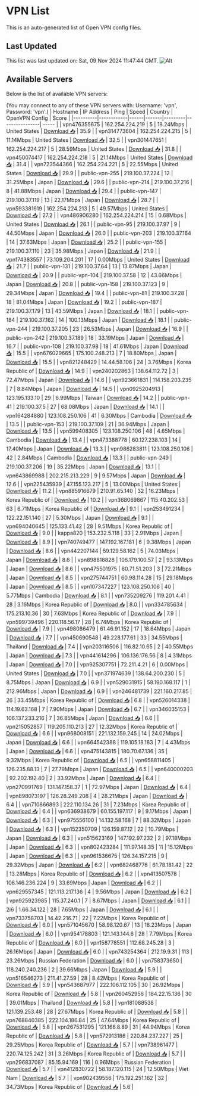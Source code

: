 # VPN List

This is an auto-generated list of Open VPN config files.

## Last Updated

This list was last updated on: Sat, 09 Nov 2024 11:47:44 GMT.
![Alt](https://repobeats.axiom.co/api/embed/186b98318ef1479477931607c1ad7d823f12451f.svg "Repobeats analytics image")

## Available Servers

Below is the list of available VPN servers:

(You may connect to any of these VPN servers with: Username: 'vpn', Password: 'vpn'.)
| Hostname | IP Address | Ping | Speed | Country | OpenVPN Config | Score |
|----------|------------|------|-------|---------|----------------| ----- |
| vpn476355675 | 162.254.224.219 | 5 | 18.24Mbps | United States | [Download 📥](./configs/server_0_US.ovpn) | 35.9 |
| vpn314773604 | 162.254.224.215 | 5 | 11.14Mbps | United States | [Download 📥](./configs/server_1_US.ovpn) | 32.5 |
| vpn301447651 | 162.254.224.217 | 5 | 28.59Mbps | United States | [Download 📥](./configs/server_2_US.ovpn) | 31.8 |
| vpn450074417 | 162.254.224.218 | 5 | 21.14Mbps | United States | [Download 📥](./configs/server_3_US.ovpn) | 31.4 |
| vpn723544366 | 162.254.224.221 | 5 | 22.55Mbps | United States | [Download 📥](./configs/server_4_US.ovpn) | 29.9 |
| public-vpn-255 | 219.100.37.224 | 12 | 31.25Mbps | Japan | [Download 📥](./configs/server_5_JP.ovpn) | 29.6 |
| public-vpn-214 | 219.100.37.216 | 8 | 41.88Mbps | Japan | [Download 📥](./configs/server_6_JP.ovpn) | 29.4 |
| public-vpn-147 | 219.100.37.119 | 13 | 22.17Mbps | Japan | [Download 📥](./configs/server_7_JP.ovpn) | 28.7 |
| vpn593381619 | 162.254.224.213 | 5 | 49.57Mbps | United States | [Download 📥](./configs/server_8_US.ovpn) | 27.2 |
| vpn486906280 | 162.254.224.214 | 15 | 0.68Mbps | United States | [Download 📥](./configs/server_9_US.ovpn) | 26.1 |
| public-vpn-95 | 219.100.37.97 | 9 | 44.50Mbps | Japan | [Download 📥](./configs/server_10_JP.ovpn) | 26.0 |
| public-vpn-203 | 219.100.37.164 | 14 | 37.63Mbps | Japan | [Download 📥](./configs/server_11_JP.ovpn) | 25.2 |
| public-vpn-155 | 219.100.37.110 | 23 | 35.98Mbps | Japan | [Download 📥](./configs/server_12_JP.ovpn) | 21.9 |
| vpn174383557 | 73.109.204.201 | 17 | 0.00Mbps | United States | [Download 📥](./configs/server_13_US.ovpn) | 21.7 |
| public-vpn-131 | 219.100.37.64 | 13 | 13.87Mbps | Japan | [Download 📥](./configs/server_14_JP.ovpn) | 20.9 |
| public-vpn-104 | 219.100.37.58 | 12 | 43.66Mbps | Japan | [Download 📥](./configs/server_15_JP.ovpn) | 20.8 |
| public-vpn-158 | 219.100.37.123 | 9 | 29.34Mbps | Japan | [Download 📥](./configs/server_16_JP.ovpn) | 19.4 |
| public-vpn-81 | 219.100.37.28 | 18 | 81.04Mbps | Japan | [Download 📥](./configs/server_17_JP.ovpn) | 19.2 |
| public-vpn-187 | 219.100.37.179 | 13 | 43.59Mbps | Japan | [Download 📥](./configs/server_18_JP.ovpn) | 18.1 |
| public-vpn-184 | 219.100.37.162 | 14 | 100.13Mbps | Japan | [Download 📥](./configs/server_19_JP.ovpn) | 18.1 |
| public-vpn-244 | 219.100.37.205 | 23 | 26.53Mbps | Japan | [Download 📥](./configs/server_20_JP.ovpn) | 16.9 |
| public-vpn-242 | 219.100.37.189 | 18 | 33.19Mbps | Japan | [Download 📥](./configs/server_21_JP.ovpn) | 16.7 |
| public-vpn-108 | 219.100.37.98 | 18 | 41.61Mbps | Japan | [Download 📥](./configs/server_22_JP.ovpn) | 15.5 |
| vpn676029665 | 175.100.248.213 | 7 | 18.80Mbps | Japan | [Download 📥](./configs/server_23_JP.ovpn) | 15.5 |
| vpn821248429 | 14.44.58.106 | 24 | 3.76Mbps | Korea Republic of | [Download 📥](./configs/server_24_KR.ovpn) | 14.9 |
| vpn240202863 | 138.64.112.72 | 3 | 72.47Mbps | Japan | [Download 📥](./configs/server_25_JP.ovpn) | 14.6 |
| vpn923661831 | 114.158.203.235 | 7 | 8.84Mbps | Japan | [Download 📥](./configs/server_26_JP.ovpn) | 14.5 |
| vpn0925204913 | 123.195.133.10 | 29 | 6.99Mbps | Taiwan | [Download 📥](./configs/server_27_TW.ovpn) | 14.2 |
| public-vpn-41 | 219.100.37.5 | 27 | 68.08Mbps | Japan | [Download 📥](./configs/server_28_JP.ovpn) | 14.1 |
| vpn164284880 | 123.108.250.106 | 41 | 6.30Mbps | Cambodia | [Download 📥](./configs/server_29_KH.ovpn) | 13.5 |
| public-vpn-153 | 219.100.37.109 | 21 | 36.94Mbps | Japan | [Download 📥](./configs/server_30_JP.ovpn) | 13.5 |
| vpn599408305 | 123.108.250.106 | 48 | 4.65Mbps | Cambodia | [Download 📥](./configs/server_31_KH.ovpn) | 13.4 |
| vpn473388778 | 60.127.238.103 | 14 | 17.40Mbps | Japan | [Download 📥](./configs/server_32_JP.ovpn) | 13.3 |
| vpn986283811 | 123.108.250.106 | 42 | 2.84Mbps | Cambodia | [Download 📥](./configs/server_33_KH.ovpn) | 13.3 |
| public-vpn-249 | 219.100.37.206 | 19 | 35.22Mbps | Japan | [Download 📥](./configs/server_34_JP.ovpn) | 13.1 |
| vpn643869988 | 202.215.213.229 | 9 | 9.57Mbps | Japan | [Download 📥](./configs/server_35_JP.ovpn) | 12.6 |
| vpn225435939 | 47.155.123.217 | 5 | 13.00Mbps | United States | [Download 📥](./configs/server_36_US.ovpn) | 11.2 |
| vpn885916679 | 210.91.65.140 | 32 | 16.23Mbps | Korea Republic of | [Download 📥](./configs/server_37_KR.ovpn) | 10.2 |
| vpn368069867 | 115.40.202.53 | 63 | 6.71Mbps | Korea Republic of | [Download 📥](./configs/server_38_KR.ovpn) | 9.1 |
| vpn253491234 | 122.22.151.140 | 27 | 5.30Mbps | Japan | [Download 📥](./configs/server_39_JP.ovpn) | 9.1 |
| vpn694040645 | 125.133.41.42 | 28 | 9.51Mbps | Korea Republic of | [Download 📥](./configs/server_40_KR.ovpn) | 9.0 |
| kappa820 | 153.232.5.118 | 33 | 2.91Mbps | Japan | [Download 📥](./configs/server_41_JP.ovpn) | 8.9 |
| vpn740749477 | 147.192.167.181 | 6 | 9.38Mbps | Japan | [Download 📥](./configs/server_42_JP.ovpn) | 8.6 |
| vpn442207144 | 59.129.58.162 | 5 | 74.03Mbps | Japan | [Download 📥](./configs/server_43_JP.ovpn) | 8.6 |
| vpn898818828 | 106.179.100.57 | 2 | 93.13Mbps | Japan | [Download 📥](./configs/server_44_JP.ovpn) | 8.6 |
| vpn475501975 | 60.71.51.203 | 3 | 72.21Mbps | Japan | [Download 📥](./configs/server_45_JP.ovpn) | 8.5 |
| vpn275744751 | 60.98.114.28 | 15 | 29.18Mbps | Japan | [Download 📥](./configs/server_46_JP.ovpn) | 8.5 |
| vpn107347227 | 123.108.250.106 | 40 | 5.77Mbps | Cambodia | [Download 📥](./configs/server_47_KH.ovpn) | 8.1 |
| vpn735209276 | 119.201.4.41 | 28 | 3.16Mbps | Korea Republic of | [Download 📥](./configs/server_48_KR.ovpn) | 8.0 |
| vpn334785634 | 175.213.10.36 | 30 | 7.63Mbps | Korea Republic of | [Download 📥](./configs/server_49_KR.ovpn) | 7.9 |
| vpn599739496 | 220.118.56.17 | 28 | 6.74Mbps | Korea Republic of | [Download 📥](./configs/server_50_KR.ovpn) | 7.9 |
| vpn498086479 | 61.46.91.152 | 17 | 18.64Mbps | Japan | [Download 📥](./configs/server_51_JP.ovpn) | 7.7 |
| vpn450690548 | 49.228.177.61 | 33 | 34.55Mbps | Thailand | [Download 📥](./configs/server_52_TH.ovpn) | 7.4 |
| vpn203116506 | 116.82.10.65 | 2 | 40.55Mbps | Japan | [Download 📥](./configs/server_53_JP.ovpn) | 7.3 |
| vpn441614296 | 106.136.176.56 | 8 | 4.31Mbps | Japan | [Download 📥](./configs/server_54_JP.ovpn) | 7.0 |
| vpn925307751 | 72.211.4.21 | 6 | 0.00Mbps | United States | [Download 📥](./configs/server_55_US.ovpn) | 7.0 |
| vpn371974639 | 138.64.200.230 | 5 | 8.75Mbps | Japan | [Download 📥](./configs/server_56_JP.ovpn) | 6.9 |
| vpn529031915 | 58.190.168.117 | 1 | 212.96Mbps | Japan | [Download 📥](./configs/server_57_JP.ovpn) | 6.9 |
| vpn246481739 | 221.160.217.85 | 26 | 33.45Mbps | Korea Republic of | [Download 📥](./configs/server_58_KR.ovpn) | 6.8 |
| vpn526014338 | 114.19.63.168 | 7 | 7.90Mbps | Japan | [Download 📥](./configs/server_59_JP.ovpn) | 6.7 |
| vpn346035153 | 106.137.233.216 | 7 | 36.85Mbps | Japan | [Download 📥](./configs/server_60_JP.ovpn) | 6.6 |
| vpn215052857 | 119.205.110.213 | 27 | 12.32Mbps | Korea Republic of | [Download 📥](./configs/server_61_KR.ovpn) | 6.6 |
| vpn968008151 | 221.132.159.245 | 14 | 24.02Mbps | Japan | [Download 📥](./configs/server_62_JP.ovpn) | 6.6 |
| vpn664542388 | 119.105.18.183 | 7 | 4.43Mbps | Japan | [Download 📥](./configs/server_63_JP.ovpn) | 6.6 |
| vpn475143815 | 180.70.67.136 | 35 | 9.32Mbps | Korea Republic of | [Download 📥](./configs/server_64_KR.ovpn) | 6.5 |
| vpn658811405 | 126.235.88.13 | 7 | 27.79Mbps | Japan | [Download 📥](./configs/server_65_JP.ovpn) | 6.5 |
| vpn640000203 | 92.202.192.40 | 2 | 33.92Mbps | Japan | [Download 📥](./configs/server_66_JP.ovpn) | 6.4 |
| vpn270991769 | 131.147.158.37 | 1 | 72.97Mbps | Japan | [Download 📥](./configs/server_67_JP.ovpn) | 6.4 |
| vpn898073197 | 126.28.249.208 | 4 | 28.21Mbps | Japan | [Download 📥](./configs/server_68_JP.ovpn) | 6.4 |
| vpn710866893 | 222.110.134.26 | 31 | 7.23Mbps | Korea Republic of | [Download 📥](./configs/server_69_KR.ovpn) | 6.4 |
| vpn636938679 | 60.155.197.117 | 9 | 9.17Mbps | Japan | [Download 📥](./configs/server_70_JP.ovpn) | 6.3 |
| vpn975556100 | 14.132.58.168 | 7 | 88.32Mbps | Japan | [Download 📥](./configs/server_71_JP.ovpn) | 6.3 |
| vpn152350709 | 126.159.87.12 | 22 | 10.79Mbps | Japan | [Download 📥](./configs/server_72_JP.ovpn) | 6.3 |
| vpn515623169 | 147.192.97.232 | 2 | 97.18Mbps | Japan | [Download 📥](./configs/server_73_JP.ovpn) | 6.3 |
| vpn802423284 | 111.97.148.35 | 11 | 15.12Mbps | Japan | [Download 📥](./configs/server_74_JP.ovpn) | 6.3 |
| vpn961536675 | 126.34.157.215 | 9 | 29.32Mbps | Japan | [Download 📥](./configs/server_75_JP.ovpn) | 6.2 |
| vpn682468776 | 61.78.181.42 | 22 | 13.28Mbps | Korea Republic of | [Download 📥](./configs/server_76_KR.ovpn) | 6.2 |
| vpn413507578 | 106.146.236.224 | 9 | 33.69Mbps | Japan | [Download 📥](./configs/server_77_JP.ovpn) | 6.2 |
| vpn629557345 | 121.113.217.136 | 4 | 9.56Mbps | Japan | [Download 📥](./configs/server_78_JP.ovpn) | 6.2 |
| vpn925923985 | 115.37.240.1 | 7 | 8.67Mbps | Japan | [Download 📥](./configs/server_79_JP.ovpn) | 6.1 |
| 2i6 | 1.66.34.122 | 28 | 7.65Mbps | Japan | [Download 📥](./configs/server_80_JP.ovpn) | 6.1 |
| vpn733758703 | 14.42.216.71 | 22 | 7.22Mbps | Korea Republic of | [Download 📥](./configs/server_81_KR.ovpn) | 6.0 |
| vpn571045670 | 58.98.120.67 | 13 | 18.23Mbps | Japan | [Download 📥](./configs/server_82_JP.ovpn) | 6.0 |
| vpn954178803 | 121.143.144.6 | 28 | 7.79Mbps | Korea Republic of | [Download 📥](./configs/server_83_KR.ovpn) | 6.0 |
| vpn158778551 | 112.68.245.28 | 3 | 26.16Mbps | Japan | [Download 📥](./configs/server_84_JP.ovpn) | 6.0 |
| vpn743254364 | 212.19.9.31 | 113 | 23.26Mbps | Russian Federation | [Download 📥](./configs/server_85_RU.ovpn) | 6.0 |
| vpn758373650 | 118.240.240.236 | 2 | 39.66Mbps | Japan | [Download 📥](./configs/server_86_JP.ovpn) | 5.9 |
| vpn516546273 | 211.41.27.59 | 28 | 8.42Mbps | Korea Republic of | [Download 📥](./configs/server_87_KR.ovpn) | 5.9 |
| vpn543687977 | 222.106.112.105 | 30 | 26.92Mbps | Korea Republic of | [Download 📥](./configs/server_88_KR.ovpn) | 5.8 |
| vpn260452956 | 184.22.15.136 | 30 | 39.01Mbps | Thailand | [Download 📥](./configs/server_89_TH.ovpn) | 5.8 |
| vpn181088538 | 121.139.253.48 | 28 | 27.67Mbps | Korea Republic of | [Download 📥](./configs/server_90_KR.ovpn) | 5.8 |
| vpn768840385 | 222.104.186.84 | 25 | 47.64Mbps | Korea Republic of | [Download 📥](./configs/server_91_KR.ovpn) | 5.8 |
| vpn267531295 | 121.166.8.89 | 31 | 44.94Mbps | Korea Republic of | [Download 📥](./configs/server_92_KR.ovpn) | 5.8 |
| vpn572913186 | 220.84.237.227 | 25 | 29.25Mbps | Korea Republic of | [Download 📥](./configs/server_93_KR.ovpn) | 5.7 |
| vpn738961477 | 220.74.125.242 | 31 | 3.26Mbps | Korea Republic of | [Download 📥](./configs/server_94_KR.ovpn) | 5.7 |
| vpn296837087 | 85.15.94.169 | 116 | 0.96Mbps | Russian Federation | [Download 📥](./configs/server_95_RU.ovpn) | 5.7 |
| vpn412830722 | 58.187.120.115 | 24 | 12.50Mbps | Viet Nam | [Download 📥](./configs/server_96_VN.ovpn) | 5.7 |
| vpn902439556 | 175.192.251.162 | 32 | 34.73Mbps | Korea Republic of | [Download 📥](./configs/server_97_KR.ovpn) | 5.6 |
